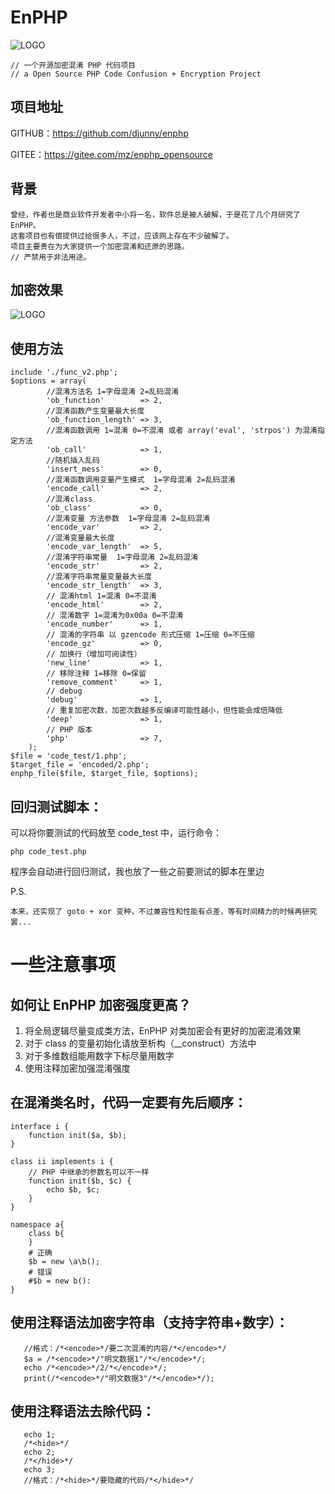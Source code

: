 


# EnPHP

![LOGO](https://github.com/djunny/enphp/raw/master/logo.png)


```
// 一个开源加密混淆 PHP 代码项目
// a Open Source PHP Code Confusion + Encryption Project
```


## 项目地址

GITHUB：https://github.com/djunny/enphp

GITEE：https://gitee.com/mz/enphp_opensource


## 背景

```
曾经，作者也是商业软件开发者中小将一名，软件总是被人破解，于是花了几个月研究了 EnPHP。
这套项目也有偿提供过给很多人，不过，应该网上存在不少破解了。
项目主要贵在为大家提供一个加密混淆和还原的思路。
// 严禁用于非法用途。
```

## 加密效果

![LOGO](https://github.com/djunny/enphp/raw/master/encode.png)


## 使用方法 
```
include './func_v2.php';
$options = array(
        //混淆方法名 1=字母混淆 2=乱码混淆
        'ob_function'        => 2,
        //混淆函数产生变量最大长度
        'ob_function_length' => 3,
        //混淆函数调用 1=混淆 0=不混淆 或者 array('eval', 'strpos') 为混淆指定方法
        'ob_call'            => 1,
        //随机插入乱码
        'insert_mess'        => 0,
        //混淆函数调用变量产生模式  1=字母混淆 2=乱码混淆
        'encode_call'        => 2,
        //混淆class
        'ob_class'           => 0,
        //混淆变量 方法参数  1=字母混淆 2=乱码混淆
        'encode_var'         => 2,
        //混淆变量最大长度
        'encode_var_length'  => 5,
        //混淆字符串常量  1=字母混淆 2=乱码混淆
        'encode_str'         => 2,
        //混淆字符串常量变量最大长度
        'encode_str_length'  => 3,
        // 混淆html 1=混淆 0=不混淆
        'encode_html'        => 2,
        // 混淆数字 1=混淆为0x00a 0=不混淆
        'encode_number'      => 1,
        // 混淆的字符串 以 gzencode 形式压缩 1=压缩 0=不压缩
        'encode_gz'          => 0,
        // 加换行（增加可阅读性）
        'new_line'           => 1,
        // 移除注释 1=移除 0=保留
        'remove_comment'     => 1,
        // debug
        'debug'              => 1,
        // 重复加密次数，加密次数越多反编译可能性越小，但性能会成倍降低
        'deep'               => 1,
        // PHP 版本
        'php'                => 7,
    );
$file = 'code_test/1.php';
$target_file = 'encoded/2.php';
enphp_file($file, $target_file, $options);
```

## 回归测试脚本：
可以将你要测试的代码放至 code_test 中，运行命令：
```
php code_test.php
```
程序会自动进行回归测试，我也放了一些之前要测试的脚本在里边

P.S.

```
本来，还实现了 goto + xor 变种，不过兼容性和性能有点差，等有时间精力的时候再研究罢...
```

# 一些注意事项

## 如何让 EnPHP 加密强度更高？

1. 将全局逻辑尽量变成类方法，EnPHP 对类加密会有更好的加密混淆效果
2. 对于 class 的变量初始化请放至析构（__construct）方法中
3. 对于多维数组能用数字下标尽量用数字
4. 使用注释加密加强混淆强度


## 在混淆类名时，代码一定要有先后顺序：
```
interface i {
    function init($a, $b);
}

class ii implements i {
    // PHP 中继承的参数名可以不一样
    function init($b, $c) {
        echo $b, $c;
    }
}
```

```
namespace a{
    class b{
    }
    # 正确
    $b = new \a\b();
    # 错误 
    #$b = new b():
}
```

## 使用注释语法加密字符串（支持字符串+数字）：
```
   //格式：/*<encode>*/要二次混淆的内容/*</encode>*/
   $a = /*<encode>*/"明文数据1"/*</encode>*/;
   echo /*<encode>*/2/*</encode>*/;
   print(/*<encode>*/"明文数据3"/*</encode>*/);
```



## 使用注释语法去除代码：
```
   echo 1;
   /*<hide>*/
   echo 2;
   /*</hide>*/
   echo 3;
   //格式：/*<hide>*/要隐藏的代码/*</hide>*/
```


